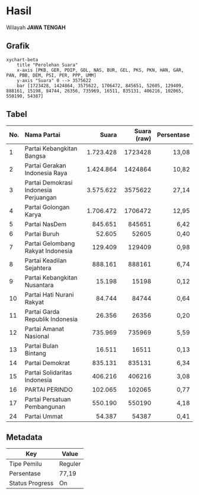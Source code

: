 # Hasil

Wilayah **JAWA TENGAH**

## Grafik

```mermaid
xychart-beta
    title "Perolehan Suara"
    x-axis [PKB, GER, PDIP, GOL, NAS, BUR, GEL, PKS, PKN, HAN, GAR, PAN, PBB, DEM, PSI, PER, PPP, UMM]
    y-axis "Suara" 0 --> 3575622
    bar [1723428, 1424864, 3575622, 1706472, 845651, 52605, 129409, 888161, 15198, 84744, 26356, 735969, 16511, 835131, 406216, 102065, 550190, 54387]
```

## Tabel

| No. | Nama Partai                           | Suara     | Suara (raw) | Persentase |
|:--- |:------------------------------------- | ---------:| -----------:| ----------:|
| 1   | Partai Kebangkitan Bangsa             | 1.723.428 | 1723428     | 13,08      |
| 2   | Partai Gerakan Indonesia Raya         | 1.424.864 | 1424864     | 10,82      |
| 3   | Partai Demokrasi Indonesia Perjuangan | 3.575.622 | 3575622     | 27,14      |
| 4   | Partai Golongan Karya                 | 1.706.472 | 1706472     | 12,95      |
| 5   | Partai NasDem                         | 845.651   | 845651      | 6,42       |
| 6   | Partai Buruh                          | 52.605    | 52605       | 0,40       |
| 7   | Partai Gelombang Rakyat Indonesia     | 129.409   | 129409      | 0,98       |
| 8   | Partai Keadilan Sejahtera             | 888.161   | 888161      | 6,74       |
| 9   | Partai Kebangkitan Nusantara          | 15.198    | 15198       | 0,12       |
| 10  | Partai Hati Nurani Rakyat             | 84.744    | 84744       | 0,64       |
| 11  | Partai Garda Republik Indonesia       | 26.356    | 26356       | 0,20       |
| 12  | Partai Amanat Nasional                | 735.969   | 735969      | 5,59       |
| 13  | Partai Bulan Bintang                  | 16.511    | 16511       | 0,13       |
| 14  | Partai Demokrat                       | 835.131   | 835131      | 6,34       |
| 15  | Partai Solidaritas Indonesia          | 406.216   | 406216      | 3,08       |
| 16  | PARTAI PERINDO                        | 102.065   | 102065      | 0,77       |
| 17  | Partai Persatuan Pembangunan          | 550.190   | 550190      | 4,18       |
| 24  | Partai Ummat                          | 54.387    | 54387       | 0,41       |


## Metadata

| Key             | Value   |
| --------------- | ------- |
| Tipe Pemilu     | Reguler |
| Persentase      | 77,19   |
| Status Progress | On      |



